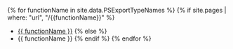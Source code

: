 {% for functionName in site.data.PSExportTypeNames %}
{% if site.pages | where: "url", "/{{functionName}}" %}
* [{{ functionName }}](/{{functionName}})
{% else %}
* {{ functionName }}
{% endif %}
{% endfor %}